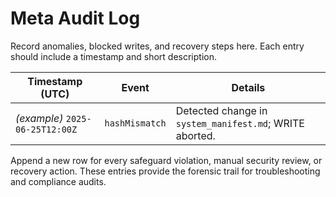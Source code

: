 <!-- @meta {
  "fileType": "append-only",
  "purpose": "Permanent log of drift events, security reviews, and safeguard violations.",
  "editPolicy": "appendOnly",
  "routeScope": "global"
} -->
# Meta Audit Log
Record anomalies, blocked writes, and recovery steps here. Each entry should include a timestamp and short description.

| Timestamp (UTC) | Event | Details |
|-----------------|-------|---------|
| _(example)_ `2025-06-25T12:00Z` | `hashMismatch` | Detected change in `system_manifest.md`; WRITE aborted. |

Append a new row for every safeguard violation, manual security review, or recovery action. These entries provide the forensic trail for troubleshooting and compliance audits.
